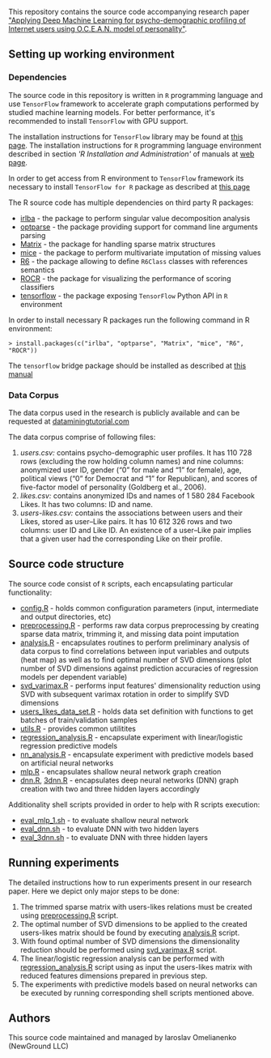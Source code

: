 This repository contains the source code accompanying research paper ["Applying Deep Machine Learning for psycho-demographic profiling of Internet users using O.C.E.A.N. model of personality"][5]. 

## Setting up working environment

### Dependencies
The source code in this repository is  written in `R` programming language and use `TensorFlow` framework to accelerate graph computations performed by studied machine learning models. For better performance, it's recommended to install `TensorFlow` with GPU support.

The installation instructions for `TensorFlow` library may be found at [this page][1].
The installation instructions for `R` programming language environment described in section _'R Installation and Administration'_ of manuals at [web page][2].

In order to get access from R environment to `TensorFlow` framework its necessary to install `TensorFlow for R` package as described at [this page][3]


The R source code has multiple dependencies on third party R packages:
* [irlba](https://www.rdocumentation.org/packages/irlba/versions/2.1.2/topics/irlba) - the package to perform singular value decomposition analysis
* [optparse](https://www.rdocumentation.org/packages/optparse/versions/1.3.2) - the package providing support for command line arguments parsing
* [Matrix](https://www.rdocumentation.org/packages/Matrix/versions/1.2-8) - the package for handling sparse matrix structures
* [mice](https://www.rdocumentation.org/packages/mice/versions/2.30) - the package to perform multivariate imputation of missing values
* [R6](https://www.rdocumentation.org/packages/R6/versions/2.2.0) - the package allowing to define `R6Class` classes with references semantics
* [ROCR](https://www.rdocumentation.org/packages/ROCR/versions/1.0-7) - the package for visualizing the performance of scoring classifiers
* [tensorflow](https://www.rdocumentation.org/packages/tensorflow/versions/0.6.0) - the package exposing `TensorFlow` Python API in `R` environment

In order to install necessary R packages run the following command in R environment:
```
> install.packages(c("irlba", "optparse", "Matrix", "mice", "R6", "ROCR"))
```
The `tensorflow` bridge package should be installed as described at [this manual][3]

### Data Corpus
The data corpus used in the research is publicly available and can be requested at [dataminingtutorial.com][4] 

The data corpus comprise of following files:

1. _users.csv:_ contains psycho-demographic user profiles. It has 110 728 rows (excluding the row holding column names) and nine columns: anonymized user ID, gender (“0” for male and “1” for female), age, political views (“0” for Democrat and “1” for Republican), and scores of five-factor model of personality (Goldberg et al., 2006).
2. _likes.csv:_ contains anonymized IDs and names of 1 580 284 Facebook Likes. It has two columns: ID and name.
3. _users-likes.csv:_ contains the associations between users and their Likes, stored as user–Like pairs. It has 10 612 326 rows and two columns: user ID and Like ID. An existence of a user–Like pair implies that a given user had the corresponding Like on their profile.


## Source code structure

The source code consist of `R` scripts, each encapsulating particular functionality:

* [config.R](src/config.R) - holds common configuration parameters (input, intermediate and output directories, etc)
* [preprocessing.R](src/preprocessing.R) - performs raw data corpus preprocessing by creating sparse data matrix, trimming it, and missing data point imputation
* [analysis.R](src/analysis.R) - encapsulates routines to perform preliminary analysis of data corpus to find correlations between input variables and outputs (heat map) as well as to find optimal number of SVD dimensions (plot number of SVD dimensions against prediction accuracies of regression models per dependent variable)
* [svd_varimax.R](src/svd_varimax.R) - performs input features' dimensionality reduction using SVD with subsequent varimax rotation in order to simplify SVD dimensions
* [users_likes_data_set.R](src/users_likes_data_set.R) - holds data set definition with functions to get batches of train/validation samples
* [utils.R](src/utils.R) - provides common utilitites
* [regression_analysis.R](src/regression_analysis.R) - encapsulate experiment with linear/logistic regression predictive models 
* [nn_analysis.R](src/nn_analysis.R) - encapsulate experiment with predictive models based on artificial neural networks
* [mlp.R](src/mlp.R) - encapsulates shallow neural network graph creation
* [dnn.R](src/dnn.R), [3dnn.R](src/3dnn.R) - encapsulates deep neural networks (DNN) graph creation with two and three hidden layers accordingly

Additionality shell scripts provided in order to help with R scripts execution:

* [eval_mlp_1.sh](./eval_mlp_1.sh) - to evaluate shallow neural network
* [eval_dnn.sh](./eval_dnn.sh) - to evaluate DNN with two hidden layers 
* [eval_3dnn.sh](./eval_3dnn.sh) - to evaluate DNN with three hidden layers 


## Running experiments

The detailed instructions how to run experiments present in our research paper. Here we  depict only major steps to be done:

1. The trimmed sparse matrix with users-likes relations must be created using [preprocessing.R](src/preprocessing.R) script.
2. The optimal number of SVD dimensions to be applied to the created users-likes matrix should be found by executing [analysis.R](src/analysis.R) script.
3. With found optimal number of SVD dimensions the dimensionality reduction should be performed using [svd_varimax.R](src/svd_varimax.R) script.
4. The linear/logistic regression analysis can be performed with [regression_analysis.R](src/regression_analysis.R) script using as input the users-likes matrix with reduced features dimensions prepared in previous step.
5. The experiments with predictive models based on neural networks can be executed by running corresponding shell scripts mentioned above.

## Authors

This source code maintained and managed by Iaroslav Omelianenko (NewGround LLC)

[1]:https://www.tensorflow.org/install/
[2]:https://cran.r-project.org/manuals.html
[3]:https://rstudio.github.io/tensorflow/
[4]:http://dataminingtutorial.com
[5]:http://arxiv.org
